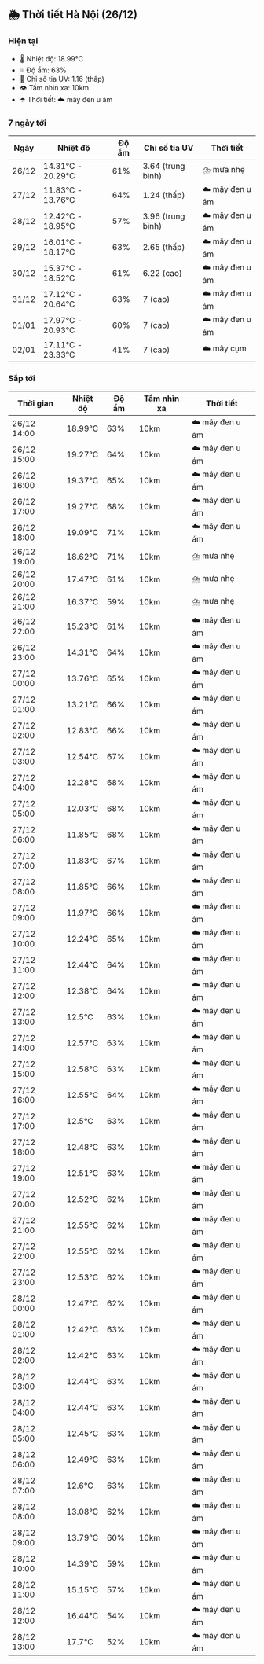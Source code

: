 ## 🌦️ Thời tiết Hà Nội (26/12)

### Hiện tại

- 🌡️ Nhiệt độ: 18.99℃
- 💦 Độ ẩm: 63%
- 🌟 Chỉ số tia UV: 1.16 (thấp)
- 👁️ Tầm nhìn xa: 10km
- ☂️ Thời tiết: ☁️ mây đen u ám

### 7 ngày tới

| Ngày | Nhiệt độ | Độ ẩm | Chỉ số tia UV | Thời tiết |
| --- | --- | --- | --- | --- |
| 26/12 | 14.31℃ - 20.29℃ | 61% | 3.64 (trung bình) | ⛈️ mưa nhẹ |
| 27/12 | 11.83℃ - 13.76℃ | 64% | 1.24 (thấp) | ☁️ mây đen u ám |
| 28/12 | 12.42℃ - 18.95℃ | 57% | 3.96 (trung bình) | ☁️ mây đen u ám |
| 29/12 | 16.01℃ - 18.17℃ | 63% | 2.65 (thấp) | ☁️ mây đen u ám |
| 30/12 | 15.37℃ - 18.52℃ | 61% | 6.22 (cao) | ☁️ mây đen u ám |
| 31/12 | 17.12℃ - 20.64℃ | 63% | 7 (cao) | ☁️ mây đen u ám |
| 01/01 | 17.97℃ - 20.93℃ | 60% | 7 (cao) | ☁️ mây đen u ám |
| 02/01 | 17.11℃ - 23.33℃ | 41% | 7 (cao) | ☁️ mây cụm |

### Sắp tới

| Thời gian | Nhiệt độ | Độ ẩm | Tầm nhìn xa | Thời tiết |
| --- | --- | --- | --- | --- |
| 26/12 14:00 | 18.99℃ | 63% | 10km | ☁️ mây đen u ám |
| 26/12 15:00 | 19.27℃ | 64% | 10km | ☁️ mây đen u ám |
| 26/12 16:00 | 19.37℃ | 65% | 10km | ☁️ mây đen u ám |
| 26/12 17:00 | 19.27℃ | 68% | 10km | ☁️ mây đen u ám |
| 26/12 18:00 | 19.09℃ | 71% | 10km | ☁️ mây đen u ám |
| 26/12 19:00 | 18.62℃ | 71% | 10km | ⛈️ mưa nhẹ |
| 26/12 20:00 | 17.47℃ | 61% | 10km | ⛈️ mưa nhẹ |
| 26/12 21:00 | 16.37℃ | 59% | 10km | ⛈️ mưa nhẹ |
| 26/12 22:00 | 15.23℃ | 61% | 10km | ☁️ mây đen u ám |
| 26/12 23:00 | 14.31℃ | 64% | 10km | ☁️ mây đen u ám |
| 27/12 00:00 | 13.76℃ | 65% | 10km | ☁️ mây đen u ám |
| 27/12 01:00 | 13.21℃ | 66% | 10km | ☁️ mây đen u ám |
| 27/12 02:00 | 12.83℃ | 66% | 10km | ☁️ mây đen u ám |
| 27/12 03:00 | 12.54℃ | 67% | 10km | ☁️ mây đen u ám |
| 27/12 04:00 | 12.28℃ | 68% | 10km | ☁️ mây đen u ám |
| 27/12 05:00 | 12.03℃ | 68% | 10km | ☁️ mây đen u ám |
| 27/12 06:00 | 11.85℃ | 68% | 10km | ☁️ mây đen u ám |
| 27/12 07:00 | 11.83℃ | 67% | 10km | ☁️ mây đen u ám |
| 27/12 08:00 | 11.85℃ | 66% | 10km | ☁️ mây đen u ám |
| 27/12 09:00 | 11.97℃ | 66% | 10km | ☁️ mây đen u ám |
| 27/12 10:00 | 12.24℃ | 65% | 10km | ☁️ mây đen u ám |
| 27/12 11:00 | 12.44℃ | 64% | 10km | ☁️ mây đen u ám |
| 27/12 12:00 | 12.38℃ | 64% | 10km | ☁️ mây đen u ám |
| 27/12 13:00 | 12.5℃ | 63% | 10km | ☁️ mây đen u ám |
| 27/12 14:00 | 12.57℃ | 63% | 10km | ☁️ mây đen u ám |
| 27/12 15:00 | 12.58℃ | 63% | 10km | ☁️ mây đen u ám |
| 27/12 16:00 | 12.55℃ | 64% | 10km | ☁️ mây đen u ám |
| 27/12 17:00 | 12.5℃ | 63% | 10km | ☁️ mây đen u ám |
| 27/12 18:00 | 12.48℃ | 63% | 10km | ☁️ mây đen u ám |
| 27/12 19:00 | 12.51℃ | 63% | 10km | ☁️ mây đen u ám |
| 27/12 20:00 | 12.52℃ | 62% | 10km | ☁️ mây đen u ám |
| 27/12 21:00 | 12.55℃ | 62% | 10km | ☁️ mây đen u ám |
| 27/12 22:00 | 12.55℃ | 62% | 10km | ☁️ mây đen u ám |
| 27/12 23:00 | 12.53℃ | 62% | 10km | ☁️ mây đen u ám |
| 28/12 00:00 | 12.47℃ | 62% | 10km | ☁️ mây đen u ám |
| 28/12 01:00 | 12.42℃ | 63% | 10km | ☁️ mây đen u ám |
| 28/12 02:00 | 12.42℃ | 63% | 10km | ☁️ mây đen u ám |
| 28/12 03:00 | 12.44℃ | 63% | 10km | ☁️ mây đen u ám |
| 28/12 04:00 | 12.44℃ | 63% | 10km | ☁️ mây đen u ám |
| 28/12 05:00 | 12.45℃ | 63% | 10km | ☁️ mây đen u ám |
| 28/12 06:00 | 12.49℃ | 63% | 10km | ☁️ mây đen u ám |
| 28/12 07:00 | 12.6℃ | 63% | 10km | ☁️ mây đen u ám |
| 28/12 08:00 | 13.08℃ | 62% | 10km | ☁️ mây đen u ám |
| 28/12 09:00 | 13.79℃ | 60% | 10km | ☁️ mây đen u ám |
| 28/12 10:00 | 14.39℃ | 59% | 10km | ☁️ mây đen u ám |
| 28/12 11:00 | 15.15℃ | 57% | 10km | ☁️ mây đen u ám |
| 28/12 12:00 | 16.44℃ | 54% | 10km | ☁️ mây đen u ám |
| 28/12 13:00 | 17.7℃ | 52% | 10km | ☁️ mây đen u ám |
